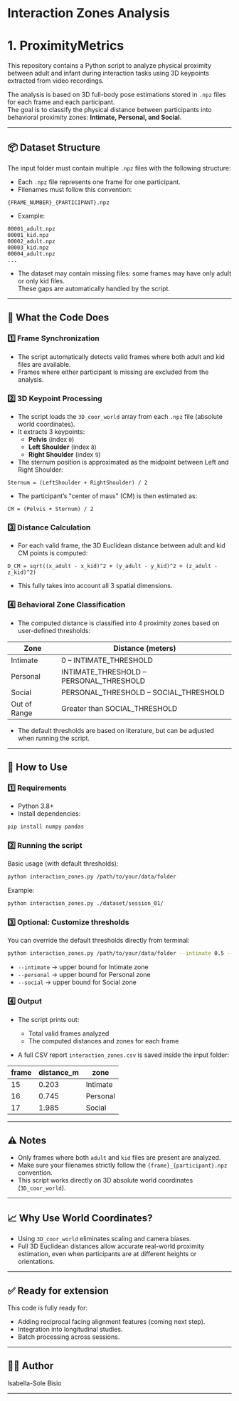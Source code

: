 # Interaction Zones Analysis
# 1. ProximityMetrics
This repository contains a Python script to analyze physical proximity between adult and infant during interaction tasks using 3D keypoints extracted from video recordings.

The analysis is based on 3D full-body pose estimations stored in `.npz` files for each frame and each participant.  
The goal is to classify the physical distance between participants into behavioral proximity zones: **Intimate, Personal, and Social**.

---

## 📦 Dataset Structure

The input folder must contain multiple `.npz` files with the following structure:

- Each `.npz` file represents one frame for one participant.
- Filenames must follow this convention:

```
{FRAME_NUMBER}_{PARTICIPANT}.npz
```

- Example:

```
00001_adult.npz
00001_kid.npz
00002_adult.npz
00003_kid.npz
00004_adult.npz
...
```

- The dataset may contain missing files: some frames may have only adult or only kid files.  
  These gaps are automatically handled by the script.

---

## 🔎 What the Code Does

### 1️⃣ Frame Synchronization

- The script automatically detects valid frames where both adult and kid files are available.
- Frames where either participant is missing are excluded from the analysis.

### 2️⃣ 3D Keypoint Processing

- The script loads the `3D_coor_world` array from each `.npz` file (absolute world coordinates).
- It extracts 3 keypoints:
  - **Pelvis** (index `0`)
  - **Left Shoulder** (index `8`)
  - **Right Shoulder** (index `9`)
- The sternum position is approximated as the midpoint between Left and Right Shoulder:

```
Sternum = (LeftShoulder + RightShoulder) / 2
```

- The participant’s "center of mass" (CM) is then estimated as:

```
CM = (Pelvis + Sternum) / 2
```

### 3️⃣ Distance Calculation

- For each valid frame, the 3D Euclidean distance between adult and kid CM points is computed:

```
D_CM = sqrt((x_adult - x_kid)^2 + (y_adult - y_kid)^2 + (z_adult - z_kid)^2)
```

- This fully takes into account all 3 spatial dimensions.

### 4️⃣ Behavioral Zone Classification

- The computed distance is classified into 4 proximity zones based on user-defined thresholds:

| Zone       | Distance (meters)   |
|------------|---------------------|
| Intimate   | 0 – INTIMATE_THRESHOLD |
| Personal   | INTIMATE_THRESHOLD – PERSONAL_THRESHOLD |
| Social     | PERSONAL_THRESHOLD – SOCIAL_THRESHOLD |
| Out of Range | Greater than SOCIAL_THRESHOLD |

- The default thresholds are based on literature, but can be adjusted when running the script.

---

## 🚀 How to Use

### 1️⃣ Requirements

- Python 3.8+
- Install dependencies:

```bash
pip install numpy pandas
```

### 2️⃣ Running the script

Basic usage (with default thresholds):

```bash
python interaction_zones.py /path/to/your/data/folder
```

Example:

```bash
python interaction_zones.py ./dataset/session_01/
```

### 3️⃣ Optional: Customize thresholds

You can override the default thresholds directly from terminal:

```bash
python interaction_zones.py /path/to/your/data/folder --intimate 0.5 --personal 1.0 --social 2.5
```

- `--intimate` → upper bound for Intimate zone
- `--personal` → upper bound for Personal zone
- `--social` → upper bound for Social zone

### 4️⃣ Output

- The script prints out:
  - Total valid frames analyzed
  - The computed distances and zones for each frame

- A full CSV report `interaction_zones.csv` is saved inside the input folder:

| frame | distance_m | zone |
|-------|------------|------|
| 15    | 0.203      | Intimate |
| 16    | 0.745      | Personal |
| 17    | 1.985      | Social |

---

## ⚠ Notes

- Only frames where both `adult` and `kid` files are present are analyzed.
- Make sure your filenames strictly follow the `{frame}_{participant}.npz` convention.
- This script works directly on 3D absolute world coordinates (`3D_coor_world`).

---

## 📈 Why Use World Coordinates?

- Using `3D_coor_world` eliminates scaling and camera biases.
- Full 3D Euclidean distances allow accurate real-world proximity estimation, even when participants are at different heights or orientations.

---

## ✅ Ready for extension

This code is fully ready for:

- Adding reciprocal facing alignment features (coming next step).
- Integration into longitudinal studies.
- Batch processing across sessions.

---

## 👩‍💻 Author
Isabella-Sole Bisio

---
